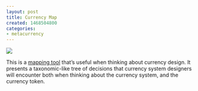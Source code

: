 ```yaml
---
layout: post
title: Currency Map
created: 1468504800
categories:
- metacurrency
---
```


![](/images/2019/09/currency_design_map.png)

This is a [mapping tool](http://www.artbrock.com/currencymap/) that’s useful when thinking about currency design. It presents a taxonomic-like tree of decisions that currency system designers will encounter both when thinking about the currency system, and the currency token.
